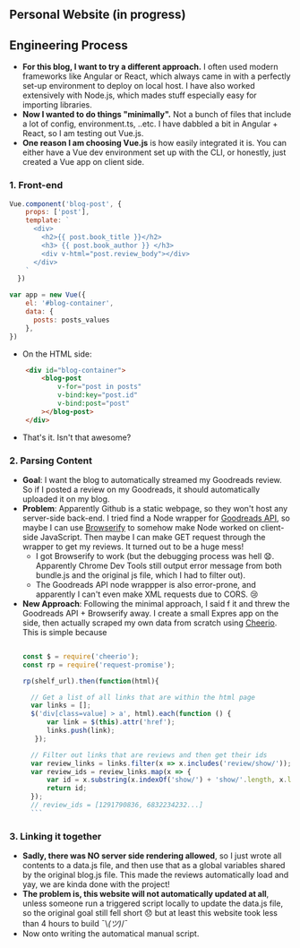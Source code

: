 ## Personal Website (in progress) 

## Engineering Process
- **For this blog, I want to try a different approach.** I often used modern frameworks like Angular or React, which always came in with a perfectly set-up environment to deploy on local host. I have also worked extensively with Node.js, which mades stuff especially easy for importing libraries. 
- **Now I wanted to do things "minimally".** Not a bunch of files that include a lot of config, environment.ts, ..etc. 
I have dabbled a bit in Angular + React, so I am testing out Vue.js. 
- **One reason I am choosing Vue.js** is how easily integrated it is. You can either have a Vue dev environment set up with the CLI, or honestly, just created a Vue app on client side. 


### 1. Front-end 

```javascript
Vue.component('blog-post', {
    props: ['post'],
    template: `
      <div>
        <h2>{{ post.book_title }}</h2>
        <h3> {{ post.book_author }} </h3>
        <div v-html="post.review_body"></div> 
      </div>
    `
  })

var app = new Vue({
    el: '#blog-container',
    data: {
      posts: posts_values 
    }, 
})

```
- On the HTML side: 
```html
    <div id="blog-container">
        <blog-post
            v-for="post in posts"
            v-bind:key="post.id"
            v-bind:post="post"
        ></blog-post>
    </div>  
```
  
- That's it. Isn't that awesome?

### 2. Parsing Content
- **Goal**: I want the blog to automatically streamed my Goodreads review. So if I posted a review on my Goodreads, it should automatically uploaded it on my blog.
- **Problem**: Apparently Github is a static webpage, so they won't host any server-side back-end. I tried find a Node wrapper for [Goodreads API](https://github.com/bdickason/node-goodreads), so maybe I can use [Browserify](https://github.com/browserify/browserify) to somehow make Node worked on client-side JavaScript. Then maybe I can make GET request through the wrapper to get my reviews. It turned out to be a huge mess! 
    - I got Browserify to work (but the debugging process was hell 😧. Apparently Chrome Dev Tools still output error message from both bundle.js and the original js file, which I had to filter out).
    - The Goodreads API node wrappper is also error-prone, and apparently I can't even make XML requests due to CORS.  😢  
- **New Approach**: Following the minimal approach, I said f it and threw the Goodreads API + Browserify away. I create a small Expres app on the side, then actually scraped my own data from scratch using [Cheerio](https://github.com/cheeriojs/cheerio). This is simple because 
    ```javascript 
    
    const $ = require('cheerio'); 
    const rp = require('request-promise');  

    rp(shelf_url).then(function(html){
  
      // Get a list of all links that are within the html page 
      var links = []; 
      $('div[class=value] > a', html).each(function () {
          var link = $(this).attr('href');
          links.push(link);
       }); 
  
      // Filter out links that are reviews and then get their ids 
      var review_links = links.filter(x => x.includes('review/show/'));
      var review_ids = review_links.map(x => { 
          var id = x.substring(x.indexOf('show/') + 'show/'.length, x.length); 
          return id; 
      }); 
      // review_ids = [1291790836, 6832234232...] 
      ```

### 3. Linking it together
- **Sadly, there was NO server side rendering allowed**, so I just wrote all contents to a data.js file, and then use that as a global variables shared by the original blog.js file. This made the reviews automatically load and yay, we are kinda done with the project!
- **The problem is, this website will not automatically updated at all**, unless someone run a triggered script locally to update the data.js file, so the original goal still fell short 😞 but at least this website took less than 4 hours to build ¯\\_(ツ)_/¯   
- Now onto writing the automatical manual script. 
